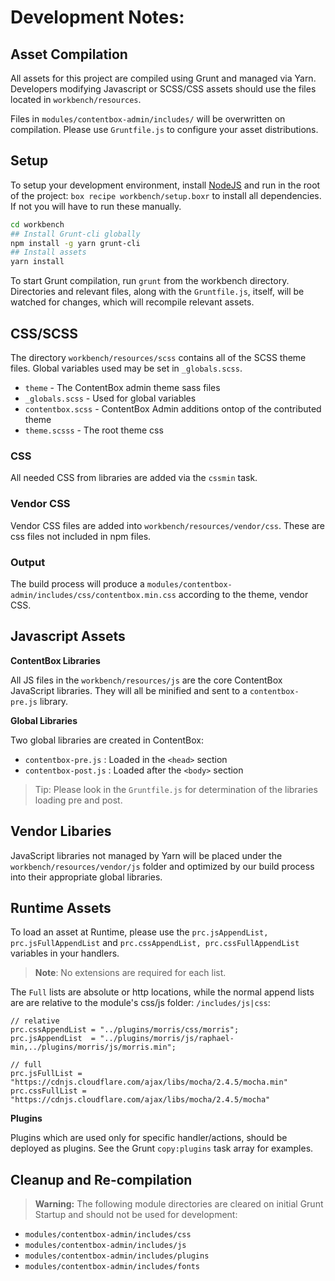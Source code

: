 # Development Notes:

## Asset Compilation

All assets for this project are compiled using Grunt and managed via Yarn.  Developers modifying Javascript or SCSS/CSS assets should use the files located in `workbench/resources`.

Files in `modules/contentbox-admin/includes/` will be overwritten on compilation.  Please use `Gruntfile.js` to configure your asset distributions.

## Setup

To setup your development environment, install [NodeJS](https://nodejs.org/en/) and run in the root of the project: `box recipe workbench/setup.boxr` to install all dependencies.  If not you will have to run these manually.

```bash
cd workbench
## Install Grunt-cli globally
npm install -g yarn grunt-cli
## Install assets
yarn install
```

To start Grunt compilation, run `grunt` from the workbench directory.  Directories and relevant files, along with the `Gruntfile.js`, itself, will be watched for changes, which will recompile relevant assets.

## CSS/SCSS

The directory `workbench/resources/scss` contains all of the SCSS theme files.  Global variables used may be set in `_globals.scss`.  

- `theme` - The ContentBox admin theme sass files
- `_globals.scss` - Used for global variables
- `contentbox.scss` - ContentBox Admin additions ontop of the contributed theme
- `theme.scsss` - The root theme css

### CSS

All needed CSS from libraries are added via the `cssmin` task.

### Vendor CSS

Vendor CSS files are added into `workbench/resources/vendor/css`. These are css files not included in npm files.

### Output

The build process will produce a `modules/contentbox-admin/includes/css/contentbox.min.css` according to the theme, vendor CSS.

## Javascript Assets

**ContentBox Libraries**

All JS files in the `workbench/resources/js` are the core ContentBox JavaScript libraries.  They will all be minified and sent to a `contentbox-pre.js` library.

**Global Libraries**

Two global libraries are created in ContentBox:

* `contentbox-pre.js` : Loaded in the `<head>` section
* `contentbox-post.js` : Loaded after the `<body>` section

> Tip: Please look in the `Gruntfile.js` for determination of the libraries loading pre and post.

## Vendor Libaries ##

JavaScript libraries not managed by Yarn will be placed under the `workbench/resources/vendor/js` folder and optimized by our build process into their appropriate global libraries.


## Runtime Assets

To load an asset at Runtime, please use the `prc.jsAppendList, prc.jsFullAppendList` and `prc.cssAppendList, prc.cssFullAppendList` variables in your handlers.

> **Note**: No extensions are required for each list.

The `Full` lists are absolute or http locations, while the normal append lists are are relative to the module's css/js folder: `/includes/js|css`:

```
// relative
prc.cssAppendList = "../plugins/morris/css/morris";       
prc.jsAppendList  = "../plugins/morris/js/raphael-min,../plugins/morris/js/morris.min";

// full
prc.jsFullList = "https://cdnjs.cloudflare.com/ajax/libs/mocha/2.4.5/mocha.min"
prc.cssFullList = "https://cdnjs.cloudflare.com/ajax/libs/mocha/2.4.5/mocha"

```


**Plugins**

Plugins which are used only for specific handler/actions, should be deployed as plugins.  See the Grunt `copy:plugins` task array for examples.


## Cleanup and Re-compilation

> **Warning:** The following module directories are cleared on initial Grunt Startup and should not be used for development:

- `modules/contentbox-admin/includes/css`
- `modules/contentbox-admin/includes/js`
- `modules/contentbox-admin/includes/plugins`
- `modules/contentbox-admin/includes/fonts`


